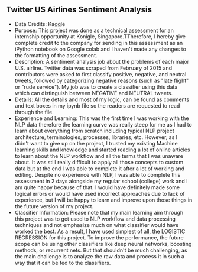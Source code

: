 ## Twitter US Airlines Sentiment Analysis

- Data Credits: Kaggle
- Purpose: This project was done as a technical assessment for an internship opportunity at Konigle, Singapore.TTherefore, I hereby give complete credit to the company for sending in this assessment as an iPython notebook on Google colab and I haven't made any changes to the formatting of the assessment.
- Description: A sentiment analysis job about the problems of each major U.S. airline. Twitter data was scraped from February of 2015 and contributors were asked to first classify positive, negative, and neutral tweets, followed by categorizing negative reasons (such as "late flight" or "rude service"). My job was to create a classifier using this data which can distinguish between NEGATIVE and NEUTRAL tweets. 
- Details: All the details and most of my logic, can be found as comments and text boxes in my ipynb file so the readers are requested to read through the file. 
- Experience and Learning: This was the first time I was working with the NLP data therefore the learning curve was really steep for me as I had to learn about everything from scratch including typical NLP project architecture, terminologies, processes, libraries, etc. However, as I didn't want to give up on the project, I trusted my existing Machine learning skills and knowledge and started reading a lot of online articles to learn about the NLP workflow and all the terms that I was unaware about. It was still really difficult to apply all those concepts to custom data but at the end I was able to complete it after a lot of working and editing. Despite no experience with NLP, I was able to complete this assessment in 2 days alongside my regular school (college) work and I am quite happy because of that. I would have definitely made some logical errors or would have used incorrect approaches due to lack of experience, but I will be happy to learn and improve upon those things in the future version of my project. 
- Classifier Information: Please note that my main learning aim through this project was to get used to NLP workflow and data processing techniques and not emphasize much on what classifier would have worked the best. As a result, I have used simplest of all, the LOGISTIC REGRESSION for this project. To improve the performance, the future scope can be using other classifiers like deep neural networks, boosting methods, or recurrent nets. But that shouldn't be much challenging, as the main challenge is to analyze the raw data and process it in such a way that it can be fed to the classifiers. 
